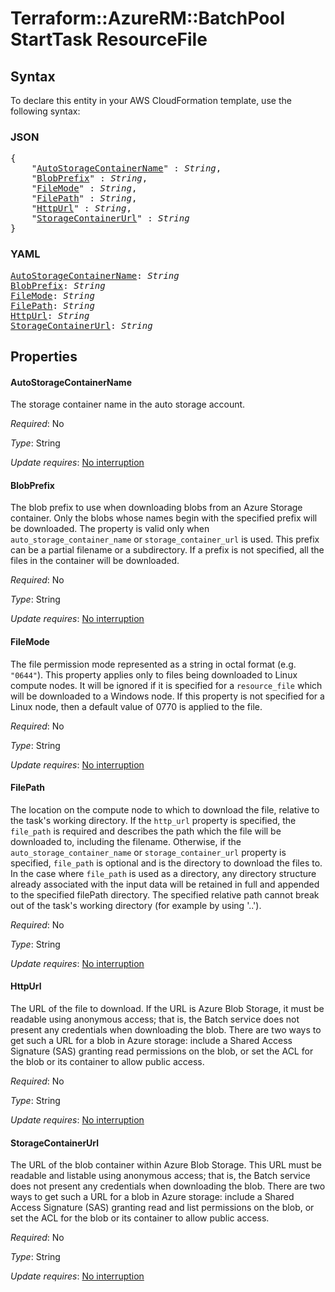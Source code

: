# Terraform::AzureRM::BatchPool StartTask ResourceFile

## Syntax

To declare this entity in your AWS CloudFormation template, use the following syntax:

### JSON

<pre>
{
    "<a href="#autostoragecontainername" title="AutoStorageContainerName">AutoStorageContainerName</a>" : <i>String</i>,
    "<a href="#blobprefix" title="BlobPrefix">BlobPrefix</a>" : <i>String</i>,
    "<a href="#filemode" title="FileMode">FileMode</a>" : <i>String</i>,
    "<a href="#filepath" title="FilePath">FilePath</a>" : <i>String</i>,
    "<a href="#httpurl" title="HttpUrl">HttpUrl</a>" : <i>String</i>,
    "<a href="#storagecontainerurl" title="StorageContainerUrl">StorageContainerUrl</a>" : <i>String</i>
}
</pre>

### YAML

<pre>
<a href="#autostoragecontainername" title="AutoStorageContainerName">AutoStorageContainerName</a>: <i>String</i>
<a href="#blobprefix" title="BlobPrefix">BlobPrefix</a>: <i>String</i>
<a href="#filemode" title="FileMode">FileMode</a>: <i>String</i>
<a href="#filepath" title="FilePath">FilePath</a>: <i>String</i>
<a href="#httpurl" title="HttpUrl">HttpUrl</a>: <i>String</i>
<a href="#storagecontainerurl" title="StorageContainerUrl">StorageContainerUrl</a>: <i>String</i>
</pre>

## Properties

#### AutoStorageContainerName

The storage container name in the auto storage account.

_Required_: No

_Type_: String

_Update requires_: [No interruption](https://docs.aws.amazon.com/AWSCloudFormation/latest/UserGuide/using-cfn-updating-stacks-update-behaviors.html#update-no-interrupt)

#### BlobPrefix

The blob prefix to use when downloading blobs from an Azure Storage container. Only the blobs whose names begin with the specified prefix will be downloaded. The property is valid only when `auto_storage_container_name` or `storage_container_url` is used. This prefix can be a partial filename or a subdirectory. If a prefix is not specified, all the files in the container will be downloaded.

_Required_: No

_Type_: String

_Update requires_: [No interruption](https://docs.aws.amazon.com/AWSCloudFormation/latest/UserGuide/using-cfn-updating-stacks-update-behaviors.html#update-no-interrupt)

#### FileMode

The file permission mode represented as a string in octal format (e.g. `"0644"`). This property applies only to files being downloaded to Linux compute nodes. It will be ignored if it is specified for a `resource_file` which will be downloaded to a Windows node. If this property is not specified for a Linux node, then a default value of 0770 is applied to the file.

_Required_: No

_Type_: String

_Update requires_: [No interruption](https://docs.aws.amazon.com/AWSCloudFormation/latest/UserGuide/using-cfn-updating-stacks-update-behaviors.html#update-no-interrupt)

#### FilePath

The location on the compute node to which to download the file, relative to the task's working directory. If the `http_url` property is specified, the `file_path` is required and describes the path which the file will be downloaded to, including the filename. Otherwise, if the `auto_storage_container_name` or `storage_container_url` property is specified, `file_path` is optional and is the directory to download the files to. In the case where `file_path` is used as a directory, any directory structure already associated with the input data will be retained in full and appended to the specified filePath directory. The specified relative path cannot break out of the task's working directory (for example by using '..').

_Required_: No

_Type_: String

_Update requires_: [No interruption](https://docs.aws.amazon.com/AWSCloudFormation/latest/UserGuide/using-cfn-updating-stacks-update-behaviors.html#update-no-interrupt)

#### HttpUrl

The URL of the file to download. If the URL is Azure Blob Storage, it must be readable using anonymous access; that is, the Batch service does not present any credentials when downloading the blob. There are two ways to get such a URL for a blob in Azure storage: include a Shared Access Signature (SAS) granting read permissions on the blob, or set the ACL for the blob or its container to allow public access.

_Required_: No

_Type_: String

_Update requires_: [No interruption](https://docs.aws.amazon.com/AWSCloudFormation/latest/UserGuide/using-cfn-updating-stacks-update-behaviors.html#update-no-interrupt)

#### StorageContainerUrl

The URL of the blob container within Azure Blob Storage. This URL must be readable and listable using anonymous access; that is, the Batch service does not present any credentials when downloading the blob. There are two ways to get such a URL for a blob in Azure storage: include a Shared Access Signature (SAS) granting read and list permissions on the blob, or set the ACL for the blob or its container to allow public access.

_Required_: No

_Type_: String

_Update requires_: [No interruption](https://docs.aws.amazon.com/AWSCloudFormation/latest/UserGuide/using-cfn-updating-stacks-update-behaviors.html#update-no-interrupt)

